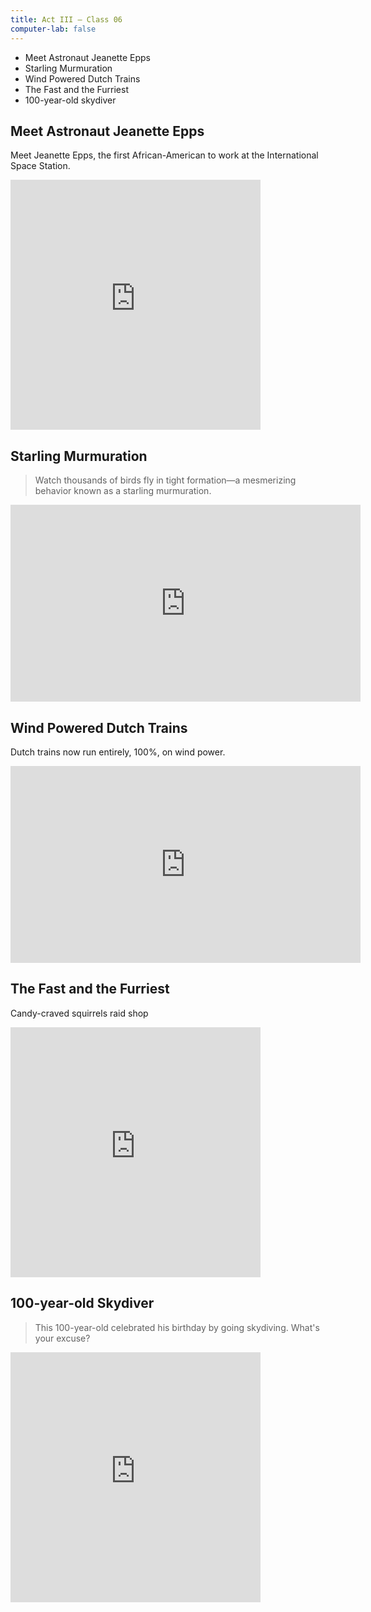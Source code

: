 ```yaml
---
title: Act III — Class 06
computer-lab: false
---
```


- Meet Astronaut Jeanette Epps
- Starling Murmuration
- Wind Powered Dutch Trains
- The Fast and the Furriest
- 100-year-old skydiver


## Meet Astronaut Jeanette Epps

Meet Jeanette Epps, the first African-American to work at the International Space Station.

<iframe src="https://www.facebook.com/plugins/video.php?href=https%3A%2F%2Fwww.facebook.com%2FMicMedia%2Fvideos%2Fvb.174742062548592%2F1357936594229127%2F%3Ftype%3D3&show_text=0&width=400" width="400" height="400" style="border:none;overflow:hidden" scrolling="no" frameborder="0" allowTransparency="true" allowFullScreen="true"></iframe>

## Starling Murmuration

> Watch thousands of birds fly in tight formation—a mesmerizing behavior known as a starling murmuration.

<iframe src="https://www.facebook.com/plugins/video.php?href=https%3A%2F%2Fwww.facebook.com%2Fnatgeo%2Fvideos%2Fvb.23497828950%2F10154267180163951%2F%3Ftype%3D3&show_text=0&width=560" width="560" height="315" style="border:none;overflow:hidden" scrolling="no" frameborder="0" allowTransparency="true" allowFullScreen="true"></iframe>

## Wind Powered Dutch Trains

Dutch trains now run entirely, 100%, on wind power.

<iframe src="https://www.facebook.com/plugins/video.php?href=https%3A%2F%2Fwww.facebook.com%2FNowThisFuture%2Fvideos%2Fvb.1010847105623136%2F1402041339837042%2F%3Ftype%3D3&show_text=0&width=560" width="560" height="315" style="border:none;overflow:hidden" scrolling="no" frameborder="0" allowTransparency="true" allowFullScreen="true"></iframe>

## The Fast and the Furriest

Candy-craved squirrels raid shop

<iframe src="https://www.facebook.com/plugins/video.php?href=https%3A%2F%2Fwww.facebook.com%2Fbbcnews%2Fvideos%2Fvb.228735667216%2F10154288967232217%2F%3Ftype%3D3&show_text=0&width=400" width="400" height="400" style="border:none;overflow:hidden" scrolling="no" frameborder="0" allowTransparency="true" allowFullScreen="true"></iframe>

## 100-year-old Skydiver

> This 100-year-old celebrated his birthday by going skydiving.
> What's your excuse?

<iframe src="https://www.facebook.com/plugins/video.php?href=https%3A%2F%2Fwww.facebook.com%2FMicMedia%2Fvideos%2Fvb.174742062548592%2F1086346208142077%2F%3Ftype%3D3&show_text=0&width=400" width="400" height="400" style="border:none;overflow:hidden" scrolling="no" frameborder="0" allowTransparency="true" allowFullScreen="true"></iframe>

